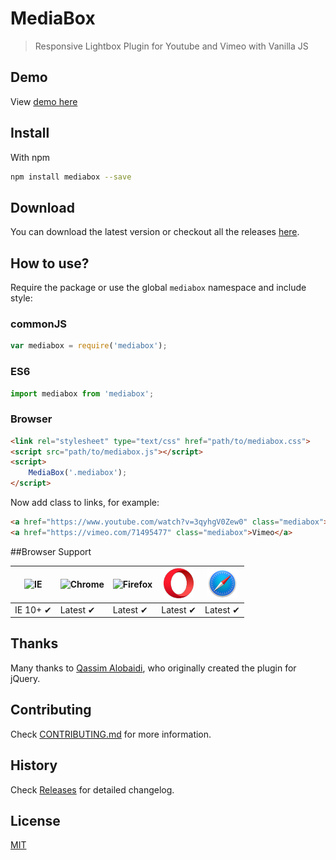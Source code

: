 # MediaBox
> Responsive Lightbox Plugin for Youtube and Vimeo with Vanilla JS

## Demo

View [demo here](http://gencoweb.com/scripts/mediabox-master/demo.html)

## Install

With npm

```sh
npm install mediabox --save
```

## Download

You can download the latest version or checkout all the releases [here](https://github.com/pinceladasdaweb/mediabox/releases).

## How to use?

Require the package or use the global `mediabox` namespace and include style:

### commonJS
```js
var mediabox = require('mediabox');
```

### ES6
```js
import mediabox from 'mediabox';
```

### Browser
```html
<link rel="stylesheet" type="text/css" href="path/to/mediabox.css">
<script src="path/to/mediabox.js"></script>
<script>
    MediaBox('.mediabox');
</script>
```

Now add class to links, for example:

```html
<a href="https://www.youtube.com/watch?v=3qyhgV0Zew0" class="mediabox">Youtube</a>
<a href="https://vimeo.com/71495477" class="mediabox">Vimeo</a>
```

##Browser Support

![IE](https://raw.githubusercontent.com/alrra/browser-logos/master/internet-explorer/internet-explorer_48x48.png) | ![Chrome](https://raw.githubusercontent.com/alrra/browser-logos/master/chrome/chrome_48x48.png) | ![Firefox](https://raw.githubusercontent.com/alrra/browser-logos/master/firefox/firefox_48x48.png) | ![Opera](https://raw.githubusercontent.com/alrra/browser-logos/master/opera/opera_48x48.png) | ![Safari](https://raw.githubusercontent.com/alrra/browser-logos/master/safari/safari_48x48.png)
--- | --- | --- | --- | --- |
IE 10+ ✔ | Latest ✔ | Latest ✔ | Latest ✔ | Latest ✔ |

## Thanks

Many thanks to [Qassim Alobaidi](https://github.com/QassimHassan/YouTube_PopUp), who originally created the plugin for jQuery.

## Contributing

Check [CONTRIBUTING.md](CONTRIBUTING.md) for more information.

## History

Check [Releases](https://github.com/pinceladasdaweb/mediabox/releases) for detailed changelog.

## License
[MIT](LICENSE)
